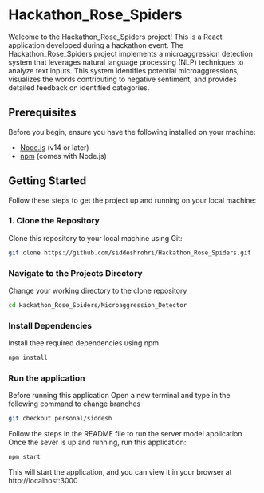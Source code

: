 # Hackathon_Rose_Spiders

Welcome to the Hackathon_Rose_Spiders project! This is a React application developed during a hackathon event. The Hackathon_Rose_Spiders project implements a microaggression detection system that leverages natural language processing (NLP) techniques to analyze text inputs. This system identifies potential microaggressions, visualizes the words contributing to negative sentiment, and provides detailed feedback on identified categories.

## Prerequisites

Before you begin, ensure you have the following installed on your machine:

- [Node.js](https://nodejs.org/) (v14 or later)
- [npm](https://www.npmjs.com/) (comes with Node.js)

## Getting Started

Follow these steps to get the project up and running on your local machine:

### 1. Clone the Repository

Clone this repository to your local machine using Git:

```bash
git clone https://github.com/siddeshrohri/Hackathon_Rose_Spiders.git
```
### Navigate to the Projects Directory
Change your working directory to the clone repository
```bash
cd Hackathon_Rose_Spiders/Microaggression_Detector
```
### Install Dependencies
Install thee required dependencies using npm
```bash
npm install
```
### Run the application
Before running this application
Open a new terminal and type in the following command to change branches
```bash
git checkout personal/siddesh
```
Follow the steps in the README file to run the server model application
Once the sever is up and running, run this application:
```bash
npm start
```
This will start the application, and you can view it in your browser at http://localhost:3000


